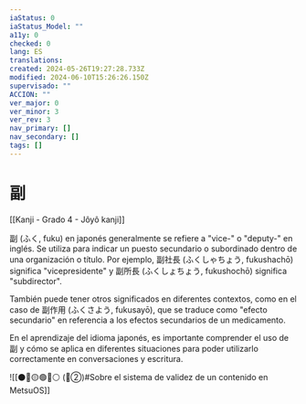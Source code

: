 ```yaml
---
iaStatus: 0
iaStatus_Model: ""
a11y: 0
checked: 0
lang: ES
translations: 
created: 2024-05-26T19:27:28.733Z
modified: 2024-06-10T15:26:26.150Z
supervisado: ""
ACCION: ""
ver_major: 0
ver_minor: 3
ver_rev: 3
nav_primary: []
nav_secondary: []
tags: []
---
```

# 副

[[Kanji - Grado 4 - Jôyô kanji]]

副 (ふく, fuku) en japonés generalmente se refiere a "vice-" o "deputy-" en inglés. Se utiliza para indicar un puesto secundario o subordinado dentro de una organización o título. Por ejemplo, 副社長 (ふくしゃちょう, fukushachō) significa "vicepresidente" y 副所長 (ふくしょちょう, fukushochō) significa "subdirector".

También puede tener otros significados en diferentes contextos, como en el caso de 副作用 (ふくさよう, fukusayō), que se traduce como "efecto secundario" en referencia a los efectos secundarios de un medicamento.

En el aprendizaje del idioma japonés, es importante comprender el uso de 副 y cómo se aplica en diferentes situaciones para poder utilizarlo correctamente en conversaciones y escritura.


![[⚫🔴🟡🟢🔵⚪ (🔴②)#Sobre el sistema de validez de un contenido en MetsuOS]]